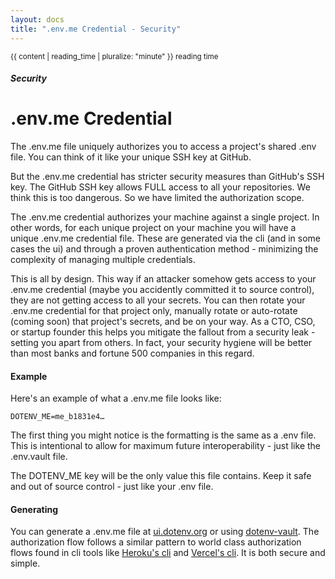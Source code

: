 ```yaml
---
layout: docs
title: ".env.me Credential - Security"
---
```


<div class="text-right mb-0 p"><small>{{ content | reading_time | pluralize: "minute" }} reading time</small></div>

##### Security

# .env.me Credential

The .env.me file uniquely authorizes you to access a project's shared .env file. You can think of it like your unique SSH key at GitHub.

But the .env.me credential has stricter security measures than GitHub's SSH key. The GitHub SSH key allows FULL access to all your repositories. We think this is too dangerous. So we have limited the authorization scope.

The .env.me credential authorizes your machine against a single project. In other words, for each unique project on your machine you will have a unique .env.me credential file. These are generated via the cli (and in some cases the ui) and through a proven authentication method - minimizing the complexity of managing multiple credentials.

This is all by design. This way if an attacker somehow gets access to your .env.me credential (maybe you accidently committed it to source control), they are not getting access to all your secrets. You can then rotate your .env.me credential for that project only, manually rotate or auto-rotate (coming soon) that project's secrets, and be on your way. As a CTO, CSO, or startup founder this helps you mitigate the fallout from a security leak - setting you apart from others. In fact, your security hygiene will be better than most banks and fortune 500 companies in this regard.

#### Example

Here's an example of what a .env.me file looks like:

```
DOTENV_ME=me_b1831e4…
```

The first thing you might notice is the formatting is the same as a .env file. This is intentional to allow for maximum future interoperability - just like the .env.vault file.

The DOTENV_ME key will be the only value this file contains. Keep it safe and out of source control - just like your .env file.

#### Generating

You can generate a .env.me file at [ui.dotenv.org](https://ui.dotenv.org/ui1/project/new) or using [dotenv-vault](https://github.com/dotenv-org/dotenv-vault). The authorization flow follows a similar pattern to world class authorization flows found in cli tools like [Heroku's cli](https://devcenter.heroku.com/articles/heroku-cli) and [Vercel's cli](https://vercel.com/cli). It is both secure and simple.
